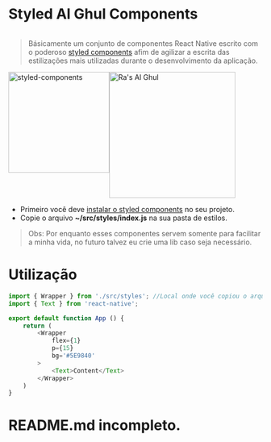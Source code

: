 <div style="display: flex; align-items: center;">
	<h1>Styled Al Ghul Components</h1>
</div>

> Básicamente um conjunto de componentes React Native escrito com o poderoso [styled components](https://styled-components.com/) afim de agilizar a escrita das estilizações mais utilizadas durante o desenvolvimento da aplicação.

<div
	style="display: flex; flex-direction: row"
>
	<img
		alt="styled-components"
		src="https://raw.githubusercontent.com/styled-components/brand/master/styled-components.png"
		width="200px"
	/>
	<img
		alt="Ra's Al Ghul"
		src="https://hugelolcdn.com/i/576477.gif"
		width="250px"
	/>
</div>

- Primeiro você deve [instalar o styled components](https://styled-components.com/docs/basics#installation) no seu projeto.
- Copie o arquivo **~/src/styles/index.js** na sua pasta de estilos.
> Obs: Por enquanto esses componentes servem somente para facilitar a minha vida, no futuro talvez eu crie uma lib caso seja necessário.

# Utilização
```javascript
import { Wrapper } from './src/styles'; //Local onde você copiou o arquivo index.js
import { Text } from 'react-native';

export default function App () {
	return (
		<Wrapper
			flex={1}
			p={15}
			bg='#5E9840'
		>
			<Text>Content</Text>
		</Wrapper>
	)
}
```

# README.md incompleto.